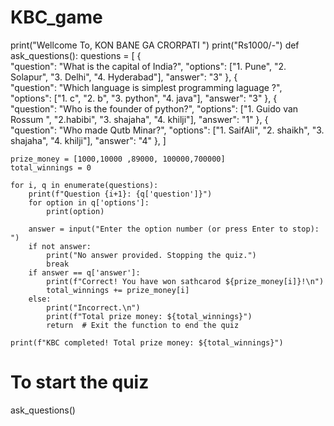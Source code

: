 # KBC_game
print("Wellcome To,   KON BANE GA CRORPATI    ")
print("Rs1000/-")
def ask_questions():
    questions = [
        {  
            "question": "What is the capital of India?",
            "options": ["1. Pune", "2. Solapur", "3. Delhi", "4. Hyderabad"],
            "answer": "3"
        },
        {  
            "question": "Which language is simplest programming laguage ?",
            "options": ["1. c", "2. b", "3. python", "4. java"],
            "answer": "3"
        },
        {  
            "question": "Who is the founder of python?",
            "options": ["1. Guido van Rossum ", "2.habibi", "3. shajaha", "4. khilji"],
            "answer": "1"
        },
        {  
            "question": "Who made Qutb Minar?",
            "options": ["1. SaifAli", "2. shaikh", "3. shajaha", "4. khilji"],
            "answer": "4"
        }, 
    ] 

    prize_money = [1000,10000 ,89000, 100000,700000]
    total_winnings = 0 

    for i, q in enumerate(questions):
        print(f"Question {i+1}: {q['question']}")
        for option in q['options']:
            print(option)

        answer = input("Enter the option number (or press Enter to stop): ")
        if not answer:
            print("No answer provided. Stopping the quiz.")
            break
        if answer == q['answer']:
            print(f"Correct! You have won sathcarod ${prize_money[i]}!\n")
            total_winnings += prize_money[i]
        else:
            print("Incorrect.\n")
            print(f"Total prize money: ${total_winnings}")
            return  # Exit the function to end the quiz

    print(f"KBC completed! Total prize money: ${total_winnings}")

# To start the quiz
ask_questions()
